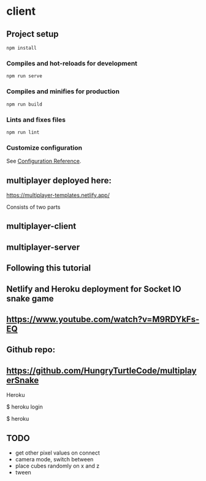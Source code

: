# client

## Project setup
```
npm install
```

### Compiles and hot-reloads for development
```
npm run serve
```

### Compiles and minifies for production
```
npm run build
```

### Lints and fixes files
```
npm run lint
```

### Customize configuration
See [Configuration Reference](https://cli.vuejs.org/config/).




## multiplayer deployed here:
https://multiplayer-templates.netlify.app/

Consists of two parts
## multiplayer-client
## multiplayer-server

## Following this tutorial
## Netlify and Heroku deployment for Socket IO snake game
## https://www.youtube.com/watch?v=M9RDYkFs-EQ
## Github repo:
## https://github.com/HungryTurtleCode/multiplayerSnake

<!--  -->
Heroku

$ heroku login
<!-- Click okay and return to terminal -->

$ heroku 


<!-- Other stuff -->
<!-- 
Creating a 2D Multiplayer Game with Vue.js and Socket.io
by LogRocket

https://www.youtube.com/watch?v=JEYEpledOxs

Color picker
https://iro.js.org/guide.html

https://iro.js.org/advanced.html#custom-ui-layouts


Chat app
Vue, Nuxt
https://stfalcon.com/en/blog/post/chat-app-creation-vue.js-nuxt.js-node.js-socket.io-vue-socket.io-vuetify.js-technolog
https://nuxt-chat-app.herokuapp.com/?message=noUser


Pixelate
https://redstapler.co/how-to-create-pixelated-image-with-javascript/

pixelate filter
https://hackernoon.com/creating-a-pixelation-filter-for-creative-coding-fc6dc1d728b2



Blur
http://www.quasimondo.com/StackBlurForCanvas/StackBlurDemo.html



-->

## TODO

- get other pixel values on connect
- camera mode, switch between
- place cubes randomly on x and z
- tween


<!-- https://konradstudio-3dplayground.netlify.app/ -->

<!-- TTF / OTF to JSON Converter -->
<!-- https://gero3.github.io/facetype.js/ -->